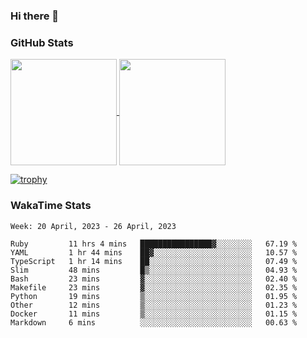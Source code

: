### Hi there 👋

### GitHub Stats

<a href="https://github.com/anuraghazra/github-readme-stats">
  <img align="center" height="170px" src="https://github-readme-stats.vercel.app/api/top-langs/?username=tksfjt1024&layout=compact&count_private=true&show_icons=true&show_icons=true&theme=graywhite" />
</a>
<a href="https://github.com/anuraghazra/github-readme-stats">
  <img align="center" height="170px" src="https://github-readme-stats.vercel.app/api?username=tksfjt1024&count_private=true&show_icons=true&show_icons=true&theme=graywhite" />
</a>

[![trophy](https://github-profile-trophy.vercel.app/?username=tksfjt1024)](https://github.com/ryo-ma/github-profile-trophy)

### WakaTime Stats

<!--START_SECTION:waka-->
```text
Week: 20 April, 2023 - 26 April, 2023

Ruby         11 hrs 4 mins   ████████████████▓░░░░░░░░   67.19 % 
YAML         1 hr 44 mins    ██▓░░░░░░░░░░░░░░░░░░░░░░   10.57 % 
TypeScript   1 hr 14 mins    ██░░░░░░░░░░░░░░░░░░░░░░░   07.49 % 
Slim         48 mins         █▒░░░░░░░░░░░░░░░░░░░░░░░   04.93 % 
Bash         23 mins         ▓░░░░░░░░░░░░░░░░░░░░░░░░   02.40 % 
Makefile     23 mins         ▓░░░░░░░░░░░░░░░░░░░░░░░░   02.35 % 
Python       19 mins         ▒░░░░░░░░░░░░░░░░░░░░░░░░   01.95 % 
Other        12 mins         ▒░░░░░░░░░░░░░░░░░░░░░░░░   01.23 % 
Docker       11 mins         ▒░░░░░░░░░░░░░░░░░░░░░░░░   01.15 % 
Markdown     6 mins          ░░░░░░░░░░░░░░░░░░░░░░░░░   00.63 % 
```
<!--END_SECTION:waka-->
